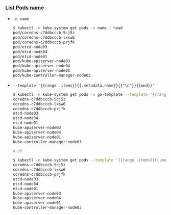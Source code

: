 ### [List Pods name](https://stackoverflow.com/a/51612372/2940319)

- `-o name`

    ```bash
    $ kubectl -n kube-system get pods -o name | head
    pod/coredns-c7ddbcccb-5cj5z
    pod/coredns-c7ddbcccb-lxsw6
    pod/coredns-c7ddbcccb-prjfk
    pod/etcd-node03
    pod/etcd-node04
    pod/etcd-node01
    pod/kube-apiserver-node03
    pod/kube-apiserver-node04
    pod/kube-apiserver-node01
    pod/kube-controller-manager-node03
    ```

- `--template '{{range .items}}{{.metadata.name}}{{"\n"}}{{end}}'`

    ```bash
    $ kubectl -n kube-system get pods -o go-template --template '{{range .items}}{{.metadata.name}}{{"\n"}}{{end}}' | head
    coredns-c7ddbcccb-5cj5z
    coredns-c7ddbcccb-lxsw6
    coredns-c7ddbcccb-prjfk
    etcd-node03
    etcd-node04
    etcd-node01
    kube-apiserver-node03
    kube-apiserver-node04
    kube-apiserver-node01
    kube-controller-manager-node03

    # OR

    $ kubectl -n kube-system get pods --template '{{range .items}}{{.metadata.name}}{{"\n"}}{{end}}' | head
    coredns-c7ddbcccb-5cj5z
    coredns-c7ddbcccb-lxsw6
    coredns-c7ddbcccb-prjfk
    etcd-node03
    etcd-node04
    etcd-node01
    kube-apiserver-node03
    kube-apiserver-node04
    kube-apiserver-node01
    kube-controller-manager-node03
    ```
